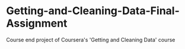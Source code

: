 # Getting-and-Cleaning-Data-Final-Assignment
Course end project of Coursera's 'Getting and Cleaning Data' course
